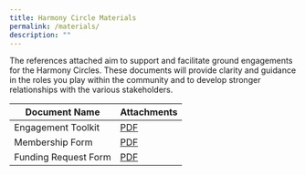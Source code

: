 ```yaml
---
title: Harmony Circle Materials
permalink: /materials/
description: ""
---
```

The references attached aim to support and facilitate ground engagements for the Harmony Circles. These documents will provide clarity and guidance in the roles you play within the community and to develop stronger relationships with the various stakeholders.

| Document Name | Attachments |
| -------- | -------- |
| Engagement Toolkit | [PDF](/files/engagement%20toolkit_digital.pdf) |
| Membership Form | [PDF](/files/harmony%20circle%20membership%20registration%20form.pdf) |
| Funding Request Form | [PDF](/files/harmony%20circle%20funding%20request.pdf) |